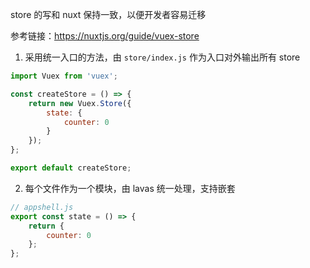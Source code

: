 store 的写和 nuxt 保持一致，以便开发者容易迁移

参考链接：https://nuxtjs.org/guide/vuex-store


1. 采用统一入口的方法，由 `store/index.js` 作为入口对外输出所有 store

```javascript
import Vuex from 'vuex';

const createStore = () => {
    return new Vuex.Store({
        state: {
            counter: 0
        }
    });
};

export default createStore;
```

2. 每个文件作为一个模块，由 lavas 统一处理，支持嵌套

```javascript
// appshell.js
export const state = () => {
    return {
        counter: 0
    };
};
```
